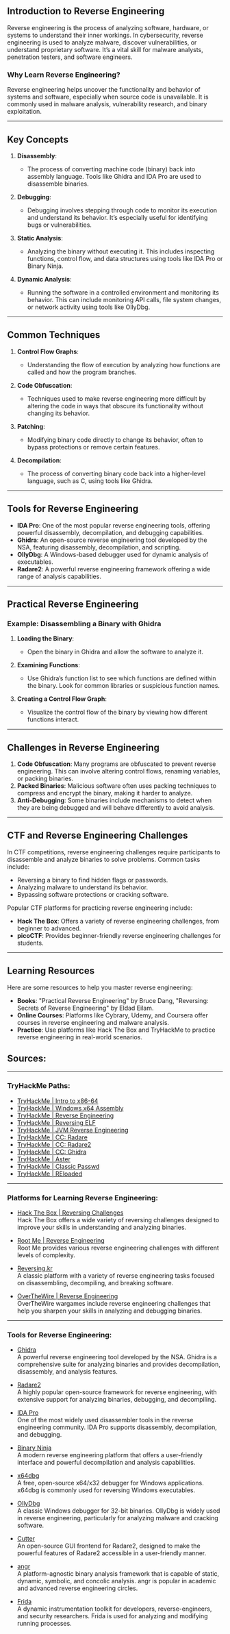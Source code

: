 ## Introduction to Reverse Engineering

Reverse engineering is the process of analyzing software, hardware, or systems to understand their inner workings. In cybersecurity, reverse engineering is used to analyze malware, discover vulnerabilities, or understand proprietary software. It’s a vital skill for malware analysts, penetration testers, and software engineers.

### Why Learn Reverse Engineering?

Reverse engineering helps uncover the functionality and behavior of systems and software, especially when source code is unavailable. It is commonly used in malware analysis, vulnerability research, and binary exploitation.

---

## Key Concepts

1. **Disassembly**:
   - The process of converting machine code (binary) back into assembly language. Tools like Ghidra and IDA Pro are used to disassemble binaries.
   
2. **Debugging**:
   - Debugging involves stepping through code to monitor its execution and understand its behavior. It’s especially useful for identifying bugs or vulnerabilities.
   
3. **Static Analysis**:
   - Analyzing the binary without executing it. This includes inspecting functions, control flow, and data structures using tools like IDA Pro or Binary Ninja.
   
4. **Dynamic Analysis**:
   - Running the software in a controlled environment and monitoring its behavior. This can include monitoring API calls, file system changes, or network activity using tools like OllyDbg.

---

## Common Techniques

1. **Control Flow Graphs**:
   - Understanding the flow of execution by analyzing how functions are called and how the program branches.

2. **Code Obfuscation**:
   - Techniques used to make reverse engineering more difficult by altering the code in ways that obscure its functionality without changing its behavior.

3. **Patching**:
   - Modifying binary code directly to change its behavior, often to bypass protections or remove certain features.

4. **Decompilation**:
   - The process of converting binary code back into a higher-level language, such as C, using tools like Ghidra.

---

## Tools for Reverse Engineering

- **IDA Pro**: One of the most popular reverse engineering tools, offering powerful disassembly, decompilation, and debugging capabilities.
- **Ghidra**: An open-source reverse engineering tool developed by the NSA, featuring disassembly, decompilation, and scripting.
- **OllyDbg**: A Windows-based debugger used for dynamic analysis of executables.
- **Radare2**: A powerful reverse engineering framework offering a wide range of analysis capabilities.

---

## Practical Reverse Engineering

### Example: Disassembling a Binary with Ghidra
1. **Loading the Binary**:
   - Open the binary in Ghidra and allow the software to analyze it.
   
2. **Examining Functions**:
   - Use Ghidra’s function list to see which functions are defined within the binary. Look for common libraries or suspicious function names.
   
3. **Creating a Control Flow Graph**:
   - Visualize the control flow of the binary by viewing how different functions interact.

---

## Challenges in Reverse Engineering

1. **Code Obfuscation**: Many programs are obfuscated to prevent reverse engineering. This can involve altering control flows, renaming variables, or packing binaries.
2. **Packed Binaries**: Malicious software often uses packing techniques to compress and encrypt the binary, making it harder to analyze.
3. **Anti-Debugging**: Some binaries include mechanisms to detect when they are being debugged and will behave differently to avoid analysis.

---

## CTF and Reverse Engineering Challenges

In CTF competitions, reverse engineering challenges require participants to disassemble and analyze binaries to solve problems. Common tasks include:

- Reversing a binary to find hidden flags or passwords.
- Analyzing malware to understand its behavior.
- Bypassing software protections or cracking software.

Popular CTF platforms for practicing reverse engineering include:

- **Hack The Box**: Offers a variety of reverse engineering challenges, from beginner to advanced.
- **picoCTF**: Provides beginner-friendly reverse engineering challenges for students.

---

## Learning Resources

Here are some resources to help you master reverse engineering:

- **Books**: "Practical Reverse Engineering" by Bruce Dang, "Reversing: Secrets of Reverse Engineering" by Eldad Eilam.
- **Online Courses**: Platforms like Cybrary, Udemy, and Coursera offer courses in reverse engineering and malware analysis.
- **Practice**: Use platforms like Hack The Box and TryHackMe to practice reverse engineering in real-world scenarios.

## Sources:

---

### TryHackMe Paths:
- [TryHackMe | Intro to x86-64](https://tryhackme.com/room/introtox8664)
- [TryHackMe | Windows x64 Assembly](https://tryhackme.com/room/win64assembly)
- [TryHackMe | Reverse Engineering](https://tryhackme.com/room/reverseengineering)
- [TryHackMe | Reversing ELF](https://tryhackme.com/room/reverselfiles)
- [TryHackMe | JVM Reverse Engineering](https://tryhackme.com/room/jvmreverseengineering)
- [TryHackMe | CC: Radare](https://tryhackme.com/room/ccradare)
- [TryHackMe | CC: Radare2](https://tryhackme.com/room/ccradare2)
- [TryHackMe | CC: Ghidra](https://tryhackme.com/room/ccghidra)
- [TryHackMe | Aster](https://tryhackme.com/room/aster)
- [TryHackMe | Classic Passwd](https://tryhackme.com/room/classicpasswd)
- [TryHackMe | REloaded](https://tryhackme.com/room/reloaded)

---

### Platforms for Learning Reverse Engineering:

- [Hack The Box | Reversing Challenges](https://www.hackthebox.com/)  
  Hack The Box offers a wide variety of reversing challenges designed to improve your skills in understanding and analyzing binaries.
  
- [Root Me | Reverse Engineering](https://www.root-me.org/?lang=en)  
  Root Me provides various reverse engineering challenges with different levels of complexity.

- [Reversing.kr](http://reversing.kr/)  
  A classic platform with a variety of reverse engineering tasks focused on disassembling, decompiling, and breaking software.

- [OverTheWire | Reverse Engineering](http://overthewire.org/wargames/)  
  OverTheWire wargames include reverse engineering challenges that help you sharpen your skills in analyzing and debugging binaries.

---

### Tools for Reverse Engineering:

- [Ghidra](https://ghidra-sre.org/)  
  A powerful reverse engineering tool developed by the NSA. Ghidra is a comprehensive suite for analyzing binaries and provides decompilation, disassembly, and analysis features.

- [Radare2](https://github.com/radareorg/radare2)  
  A highly popular open-source framework for reverse engineering, with extensive support for analyzing binaries, debugging, and decompiling.

- [IDA Pro](https://www.hex-rays.com/products/ida/)  
  One of the most widely used disassembler tools in the reverse engineering community. IDA Pro supports disassembly, decompilation, and debugging.

- [Binary Ninja](https://binary.ninja/)  
  A modern reverse engineering platform that offers a user-friendly interface and powerful decompilation and analysis capabilities.

- [x64dbg](https://x64dbg.com/)  
  A free, open-source x64/x32 debugger for Windows applications. x64dbg is commonly used for reversing Windows executables.

- [OllyDbg](http://www.ollydbg.de/)  
  A classic Windows debugger for 32-bit binaries. OllyDbg is widely used in reverse engineering, particularly for analyzing malware and cracking software.

- [Cutter](https://cutter.re/)  
  An open-source GUI frontend for Radare2, designed to make the powerful features of Radare2 accessible in a user-friendly manner.

- [angr](https://angr.io/)  
  A platform-agnostic binary analysis framework that is capable of static, dynamic, symbolic, and concolic analysis. angr is popular in academic and advanced reverse engineering circles.

- [Frida](https://frida.re/)  
  A dynamic instrumentation toolkit for developers, reverse-engineers, and security researchers. Frida is used for analyzing and modifying running processes.
